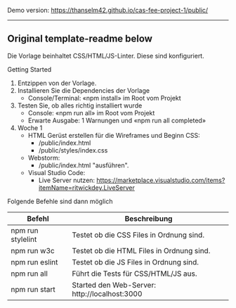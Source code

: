 
Demo version: https://thanselm42.github.io/cas-fee-project-1/public/

-----
## Original template-readme below
Die Vorlage beinhaltet CSS/HTML/JS-Linter. Diese sind konfiguriert. 

Getting Started
1. Entzippen von der Vorlage.
2. Installieren Sie die Dependencies der Vorlage
   - Console/Terminal: «npm install» im Root vom Projekt
3. Testen Sie, ob alles richtig installiert wurde
   - Console: «npm run all» im Root vom Projekt
   - Erwarte Ausgabe: 1 Warnungen und «npm run all completed»
4. Woche 1
   - HTML Gerüst erstellen für die Wireframes und Beginn CSS:
      - /public/index.html
      - /public/styles/index.css
   - Webstorm:
      - /public/index.html "ausführen".
   - Visual Studio Code:
      - Live Server nutzen: https://marketplace.visualstudio.com/items?itemName=ritwickdey.LiveServer    

Folgende Befehle sind dann möglich

| Befehl  |  Beschreibung |
|---|---|
| npm run stylelint  |   Testet ob die CSS Files in Ordnung sind. |
| npm run w3c  |   Testet ob die HTML Files in Ordnung sind. |
| npm run eslint  |  Testet ob die JS Files in Ordnung sind. |
| npm run all  |   Führt die Tests für CSS/HTML/JS aus. |
| npm run start  |  Started den Web-Server: http://localhost:3000 |
